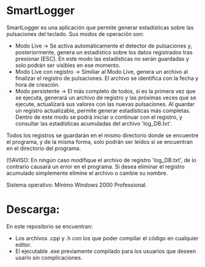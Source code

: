 # SmartLogger

SmartLogger es una aplicación que permite generar estadísticas sobre las pulsaciones del teclado.
Sus modos de operación son:
- Modo Live -> Se activa automáticamente el detector de pulsaciones y, posteriormente, genera un estadístico sobre los datos registrados tras presionar [ESC]. En este modo las estadísticas no serán guardadas y solo podrán ser visibles en ese momento.
- Modo Live con registro -> Similiar al Modo Live, genera un archivo al finalizar el registro de pulsaciones. El archivo se identifica con la fecha y hora de creación.
- Modo persistente -> El más completo de todos, si es la primera vez que se ejecuta, generará un archivo de registro y las próximas veces que se ejecute, actualizará sus valores con las nuevas pulsaciones. Al guardar un registro actualizable, permite generar estadísticas más completas. Dentro de este modo se podrá iniciar o continuar con el registro, y consultar las estadísticas acumuladas del archivo 'log_DB.txt'.

Todos los registros se guardarán en el mismo directorio donde se encuentre el programa, y de la misma forma, solo podrán ser leídos si se encuentran en el directorio del programa.

(!)AVISO: En ningún caso modifique el archivo de registro 'log_DB.txt', de lo contrario causará un error en el programa. Si desea eliminar el registro acumulado simplemente elimine el archivo o cambie su nombre.

Sistema operativo: Mínimo Windows 2000 Professional.

# Descarga:
En este repositorio se encuentran:
- Los archivos .cpp y .h con los que poder compilar el código en cualquier editor.
- El ejecutable .exe previamente compilado para los usuarios que deseen usarlo sin complicaciones.
